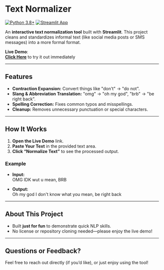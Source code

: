 # Text Normalizer

[![Python 3.8+](https://img.shields.io/badge/Python-3.8%2B-blue.svg)](https://www.python.org/downloads/)
[![Streamlit App](https://img.shields.io/badge/Streamlit-Live%20Demo-orange)](https://share.streamlit.io/<your-username>/<your-repo-name>/app.py)

An **interactive text normalization tool** built with **Streamlit**. This project cleans and standardizes informal text (like social media posts or SMS messages) into a more formal format. 

**Live Demo**:  
[**Click Here**](https://textnormalizer-bqw8arw4htdoxudetu7ddz.streamlit.app/) to try it out immediately

---

## Features
- **Contraction Expansion:** Convert things like "don't" → "do not".
- **Slang & Abbreviation Translation:** "omg" → "oh my god", "brb" → "be right back".
- **Spelling Correction:** Fixes common typos and misspellings.
- **Cleanup:** Removes unnecessary punctuation or special characters.

---

## How It Works
1. **Open the Live Demo** link.
2. **Paste Your Text** in the provided text area.
3. **Click “Normalize Text”** to see the processed output.

### Example

- **Input:**  
OMG IDK wut u mean, BRB

- **Output:**  
Oh my god I don't know what you mean, be right back


---

## About This Project
- Built **just for fun** to demonstrate quick NLP skills.
- No license or repository cloning needed—please enjoy the live demo!

---

## Questions or Feedback?
Feel free to reach out directly (if you’d like), or just enjoy using the tool!
